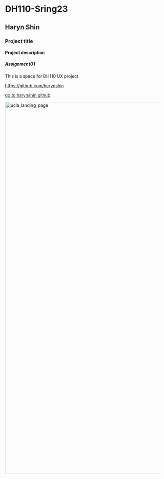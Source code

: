 # DH110-Sring23

## Haryn Shin

### Project title

#### Project description

##### Assignment01

This is a space for DH110 UX project.

https://github.com/harynshin

[go to harynshin github](https://github.com/harynshin)

<img width="1215" alt="ucla_landing_page" src="https://user-images.githubusercontent.com/116034969/230437871-556fd2e5-ade5-4308-8032-17f10e0e53c4.png">

